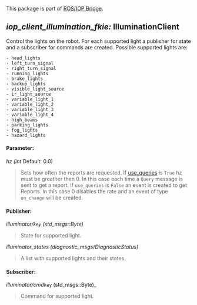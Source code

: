 This package is part of [ROS/IOP Bridge](https://github.com/fkie/iop_core/blob/master/README.md).


## _iop_client_illumination_fkie:_ IlluminationClient

Control the lights on the robot. For each supported light a publisher for state and a subscriber for commands are created. Possible supported lights are:

    - head_lights
    - left_turn_signal
    - right_turn_signal
    - running_lights
    - brake_lights
    - backup_lights
    - visible_light_source
    - ir_light_source
    - variable_light_1
    - variable_light_2
    - variable_light_3
    - variable_light_4
    - high_beams
    - parking_lights
    - fog_lights
    - hazard_lights


#### Parameter:

_hz (int_ Default: 0.0)

> Sets how often the reports are requested. If [use_queries](https://github.com/fkie/iop_core/blob/master/iop_ocu_slavelib_fkie/README.md#parameter) is ```True``` hz must be greather then 0. In this case each time a ```Query``` message is sent to get a report. If ```use_queries``` is ```False``` an event is created to get Reports. In this case 0 disables the rate and an event of type ```on_change``` will be created.


#### Publisher:

_illuminator/`key` (std_msgs::Byte)_

> State for supported light.

_illuminator_states (diagnostic_msgs/DiagnosticStatus)_

> A list with supported lights and their states.


#### Subscriber:

_illuminator/cmd_`key` (std_msgs::Byte)_

> Command for supported light.

